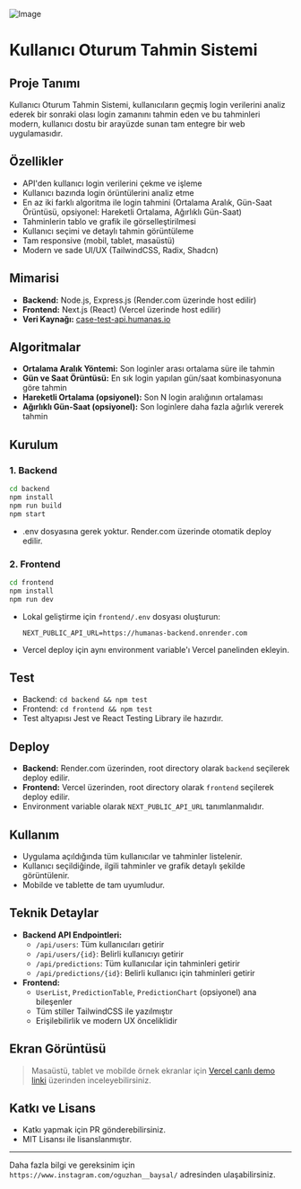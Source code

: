 ![Image](https://github.com/user-attachments/assets/81ec2b62-3539-4209-9e17-4da015c1b252)




# Kullanıcı Oturum Tahmin Sistemi

## Proje Tanımı
Kullanıcı Oturum Tahmin Sistemi, kullanıcıların geçmiş login verilerini analiz ederek bir sonraki olası login zamanını tahmin eden ve bu tahminleri modern, kullanıcı dostu bir arayüzde sunan tam entegre bir web uygulamasıdır.

## Özellikler
- API'den kullanıcı login verilerini çekme ve işleme
- Kullanıcı bazında login örüntülerini analiz etme
- En az iki farklı algoritma ile login tahmini (Ortalama Aralık, Gün-Saat Örüntüsü, opsiyonel: Hareketli Ortalama, Ağırlıklı Gün-Saat)
- Tahminlerin tablo ve grafik ile görselleştirilmesi
- Kullanıcı seçimi ve detaylı tahmin görüntüleme
- Tam responsive (mobil, tablet, masaüstü)
- Modern ve sade UI/UX (TailwindCSS, Radix, Shadcn)

## Mimarisi
- **Backend:** Node.js, Express.js (Render.com üzerinde host edilir)
- **Frontend:** Next.js (React) (Vercel üzerinde host edilir)
- **Veri Kaynağı:** [case-test-api.humanas.io](https://case-test-api.humanas.io)

## Algoritmalar
- **Ortalama Aralık Yöntemi:** Son loginler arası ortalama süre ile tahmin
- **Gün ve Saat Örüntüsü:** En sık login yapılan gün/saat kombinasyonuna göre tahmin
- **Hareketli Ortalama (opsiyonel):** Son N login aralığının ortalaması
- **Ağırlıklı Gün-Saat (opsiyonel):** Son loginlere daha fazla ağırlık vererek tahmin

## Kurulum
### 1. Backend
```bash
cd backend
npm install
npm run build
npm start
```
- .env dosyasına gerek yoktur. Render.com üzerinde otomatik deploy edilir.

### 2. Frontend
```bash
cd frontend
npm install
npm run dev
```
- Lokal geliştirme için `frontend/.env` dosyası oluşturun:
  ```
  NEXT_PUBLIC_API_URL=https://humanas-backend.onrender.com
  ```
- Vercel deploy için aynı environment variable'ı Vercel panelinden ekleyin.

## Test
- Backend: `cd backend && npm test`
- Frontend: `cd frontend && npm test`
- Test altyapısı Jest ve React Testing Library ile hazırdır.

## Deploy
- **Backend:** Render.com üzerinden, root directory olarak `backend` seçilerek deploy edilir.
- **Frontend:** Vercel üzerinden, root directory olarak `frontend` seçilerek deploy edilir.
- Environment variable olarak `NEXT_PUBLIC_API_URL` tanımlanmalıdır.

## Kullanım
- Uygulama açıldığında tüm kullanıcılar ve tahminler listelenir.
- Kullanıcı seçildiğinde, ilgili tahminler ve grafik detaylı şekilde görüntülenir.
- Mobilde ve tablette de tam uyumludur.

## Teknik Detaylar
- **Backend API Endpointleri:**
  - `/api/users`: Tüm kullanıcıları getirir
  - `/api/users/{id}`: Belirli kullanıcıyı getirir
  - `/api/predictions`: Tüm kullanıcılar için tahminleri getirir
  - `/api/predictions/{id}`: Belirli kullanıcı için tahminleri getirir
- **Frontend:**
  - `UserList`, `PredictionTable`, `PredictionChart` (opsiyonel) ana bileşenler
  - Tüm stiller TailwindCSS ile yazılmıştır
  - Erişilebilirlik ve modern UX önceliklidir

## Ekran Görüntüsü
> Masaüstü, tablet ve mobilde örnek ekranlar için [Vercel canlı demo linki](https://humanas.vercel.app) üzerinden inceleyebilirsiniz.

## Katkı ve Lisans
- Katkı yapmak için PR gönderebilirsiniz.
- MIT Lisansı ile lisanslanmıştır.

---
Daha fazla bilgi ve gereksinim için `https://www.instagram.com/oguzhan__baysal/` adresinden ulaşabilirsiniz.
